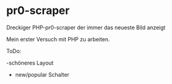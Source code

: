 pr0-scraper
===========

Dreckiger PHP-pr0-scraper der immer das neueste Bild anzeigt

Mein erster Versuch mit PHP zu arbeiten.

ToDo:

-schöneres Layout

- new/popular Schalter
